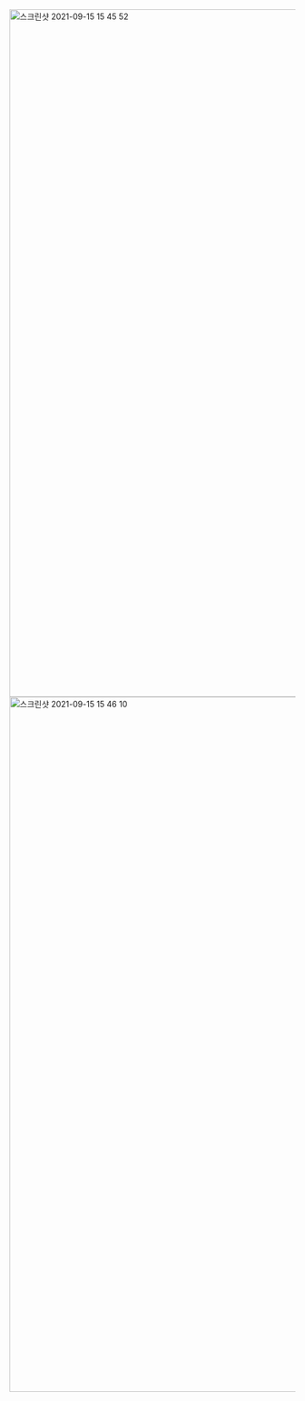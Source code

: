 <img width="1210" alt="스크린샷 2021-09-15 15 45 52" src="https://user-images.githubusercontent.com/80348069/133446081-4ad05dca-11a1-4673-bcf2-28aefd14db13.png">
<img width="1223" alt="스크린샷 2021-09-15 15 46 10" src="https://user-images.githubusercontent.com/80348069/133446088-09f62dc9-8789-4171-b4d4-f99762ddbcef.png">
